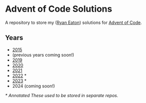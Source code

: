# Advent of Code Solutions
A repository to store my ([Ryan Eaton](https://www.linkedin.com/in/ryan-l-eaton/)) solutions for [Advent of Code](https://adventofcode.com/).

## Years
 - [2015](2015/readme.md)
 - (previous years coming soon!)
 - [2019](2019/readme.md)
 - [2020](2020/readme.md)
 - [2021](2021/readme.md)
 - [2022](2022/README.md) *
 - [2023](2023/readme.md) *
 - 2024 (coming soon!)

 *\* Annotated*
 *These used to be stored in separate repos.*